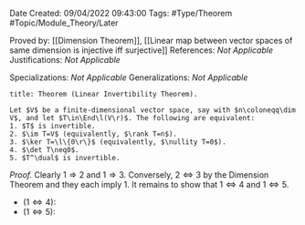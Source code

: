 <div class="topSpace"></div>

Date Created: 09/04/2022 09:43:00
Tags: #Type/Theorem #Topic/Module_Theory/Later

Proved by: [[Dimension Theorem]], [[Linear map between vector spaces of same dimension is injective iff surjective]]
References: <i>Not Applicable</i>
Justifications: <i>Not Applicable</i>

Specializations: <i>Not Applicable</i>
Generalizations: <i>Not Applicable</i>

``` ad-Theorem
title: Theorem (Linear Invertibility Theorem).

Let $V$ be a finite-dimensional vector space, say with $n\coloneqq\dim V$, and let $T\in\End\l(V\r)$. The following are equivalent:
1. $T$ is invertible.
2. $\im T=V$ (equivalently, $\rank T=n$).
3. $\ker T=\l\{0\r\}$ (equivalently, $\nullity T=0$).
4. $\det T\neq0$.
5. $T^\dual$ is invertible.

```

<i>Proof.</i> Clearly $1\Rightarrow2$ and $1\Rightarrow3$. Conversely, $2\Leftrightarrow3$ by the Dimension Theorem and they each imply $1$. It remains to show that $1\Leftrightarrow4$ and $1\Leftrightarrow5$.
* ($1\Leftrightarrow4$): 
* ($1\Leftrightarrow5$): 
